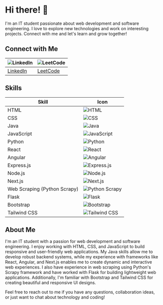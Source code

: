 # Hi there! 👋

I'm an IT student passionate about web development and software engineering. I love to explore new technologies and work on interesting projects. Connect with me and let's learn and grow together!

## Connect with Me

| ![LinkedIn](https://img.shields.io/badge/LinkedIn-Connect-blue?style=flat&logo=linkedin) | ![LeetCode](https://img.shields.io/badge/LeetCode-Solve-green?style=flat&logo=leetcode) |
| --- | --- |
| [LinkedIn](https://www.linkedin.com/in/prasath-karthiban/) | [LeetCode](https://leetcode.com/Prasath_k/) |

## Skills

| Skill | Icon |
| --- | --- |
| HTML | ![HTML](https://img.shields.io/badge/-HTML-orange?style=flat&logo=html5&logoColor=white) |
| CSS | ![CSS](https://img.shields.io/badge/-CSS-blue?style=flat&logo=css3&logoColor=white) |
| Java | ![Java](https://img.shields.io/badge/-Java-red?style=flat&logo=java&logoColor=white) |
| JavaScript | ![JavaScript](https://img.shields.io/badge/-JavaScript-yellow?style=flat&logo=javascript&logoColor=white) |
| Python | ![Python](https://img.shields.io/badge/-Python-blue?style=flat&logo=python&logoColor=white) |
| React | ![React](https://img.shields.io/badge/-React-blue?style=flat&logo=react&logoColor=white) |
| Angular | ![Angular](https://img.shields.io/badge/-Angular-red?style=flat&logo=angular&logoColor=white) |
| Express.js | ![Express.js](https://img.shields.io/badge/-Express.js-lightgray?style=flat&logo=express&logoColor=white) |
| Node.js | ![Node.js](https://img.shields.io/badge/-Node.js-green?style=flat&logo=node.js&logoColor=white) |
| Next.js | ![Next.js](https://img.shields.io/badge/-Next.js-black?style=flat&logo=next.js&logoColor=white) |
| Web Scraping (Python Scrapy) | ![Python Scrapy](https://img.shields.io/badge/-Scrapy-green?style=flat&logo=python&logoColor=white) |
| Flask | ![Flask](https://img.shields.io/badge/-Flask-black?style=flat&logo=flask&logoColor=white) |
| Bootstrap | ![Bootstrap](https://img.shields.io/badge/-Bootstrap-purple?style=flat&logo=bootstrap&logoColor=white) |
| Tailwind CSS | ![Tailwind CSS](https://img.shields.io/badge/-Tailwind%20CSS-blueviolet?style=flat&logo=tailwind-css&logoColor=white) |

## About Me

I'm an IT student with a passion for web development and software engineering. I enjoy working with HTML, CSS, and JavaScript to build responsive and user-friendly web applications. My Java skills allow me to develop robust backend systems, while my experience with frameworks like React, Angular, and Next.js enables me to create dynamic and interactive web experiences. I also have experience in web scraping using Python's Scrapy framework and have worked with Flask for building lightweight web applications. Additionally, I'm familiar with Bootstrap and Tailwind CSS for creating beautiful and responsive UI designs.

Feel free to reach out to me if you have any questions, collaboration ideas, or just want to chat about technology and coding!
